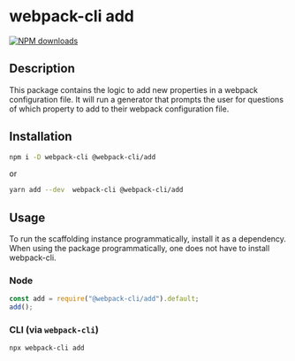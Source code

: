 # webpack-cli add

[![NPM downloads][downloads]][downloads-url]

## Description

This package contains the logic to add new properties in a webpack configuration file. It will run a generator that prompts the user for questions of which property to add to their webpack configuration file.

## Installation

```bash
npm i -D webpack-cli @webpack-cli/add
```

or

```bash
yarn add --dev  webpack-cli @webpack-cli/add
```

## Usage

To run the scaffolding instance programmatically, install it as a dependency. When using the package programmatically, one does not have to install webpack-cli.

### Node

```js
const add = require("@webpack-cli/add").default;
add();
```

### CLI (via `webpack-cli`)

```bash
npx webpack-cli add
```

[downloads]: https://img.shields.io/npm/dm/@webpack-cli/add.svg
[downloads-url]: https://www.npmjs.com/package/@webpack-cli/add
